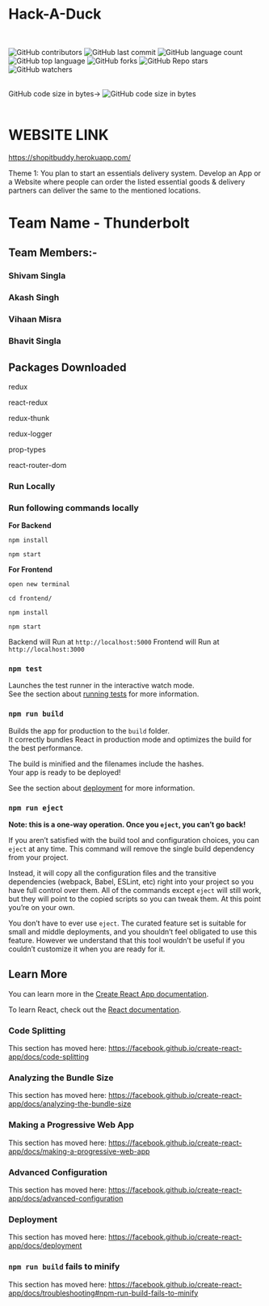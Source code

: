 # Hack-A-Duck

<br>
<p float="left">
<img alt="GitHub contributors" src="https://img.shields.io/github/contributors/shivam7374/All-In-ONE"> 
<img alt="GitHub last commit" src="https://img.shields.io/github/last-commit/shivam7374/All-In-ONE">
<img alt="GitHub language count" src="https://img.shields.io/github/languages/count/shivam7374/All-In-ONE">
<img alt="GitHub top language" src="https://img.shields.io/github/languages/top/shivam7374/All-In-ONE">
<img alt="GitHub forks" src="https://img.shields.io/github/forks/shivam7374/All-In-ONE">
<img alt="GitHub Repo stars" src="https://img.shields.io/github/stars/shivam7374/All-In-ONE">
<img alt="GitHub watchers" src="https://img.shields.io/github/watchers/shivam7374/All-In-ONE">
  </p>
<br>
GitHub code size in bytes->
<img alt="GitHub code size in bytes" src="https://img.shields.io/github/languages/code-size/shivam7374/All-In-ONE">
<br>
<br>

<h1>WEBSITE LINK</h1>

https://shopitbuddy.herokuapp.com/

Theme 1: You plan to start an essentials delivery system. Develop an
App or a Website where people can order the listed essential goods &
delivery partners can deliver the same to the mentioned locations.

# Team Name - Thunderbolt

## Team Members:-

### Shivam Singla

### Akash Singh

### Vihaan Misra

### Bhavit Singla

<!-- <strong>For Database</strong>
`install MongoDB compass and connect it `
run mongod on command prompt and then run following to sites in your browser to load data to database
</br>
->http://localhost:5000/api/users/seed
</br>
->http://localhost:5000/api/products/seed

_Note: - then only it show product_
-->

## Packages Downloaded

redux

react-redux

redux-thunk

redux-logger

prop-types

react-router-dom

<!-- ## Available Scripts

In the project directory, you can run:
-->
<h3>Run Locally</h3>

<h3>Run following commands locally</h3>

<strong>For Backend</strong>

`npm install`

`npm start`

<strong>For Frontend</strong>

`open new terminal`

`cd frontend/`

`npm install`

`npm start`

Backend will Run at `http://localhost:5000` Frontend will Run at `http://localhost:3000`

<!--
### `npm start`

Runs the app in the development mode.<br />
Open [http://localhost:3000](http://localhost:3000) to view it in the browser.

The page will reload if you make edits.<br />
You will also see any lint errors in the console. -->

### `npm test`

Launches the test runner in the interactive watch mode.<br />
See the section about [running tests](https://facebook.github.io/create-react-app/docs/running-tests) for more information.

### `npm run build`

Builds the app for production to the `build` folder.<br />
It correctly bundles React in production mode and optimizes the build for the best performance.

The build is minified and the filenames include the hashes.<br />
Your app is ready to be deployed!

See the section about [deployment](https://facebook.github.io/create-react-app/docs/deployment) for more information.

### `npm run eject`

**Note: this is a one-way operation. Once you `eject`, you can’t go back!**

If you aren’t satisfied with the build tool and configuration choices, you can `eject` at any time. This command will remove the single build dependency from your project.

Instead, it will copy all the configuration files and the transitive dependencies (webpack, Babel, ESLint, etc) right into your project so you have full control over them. All of the commands except `eject` will still work, but they will point to the copied scripts so you can tweak them. At this point you’re on your own.

You don’t have to ever use `eject`. The curated feature set is suitable for small and middle deployments, and you shouldn’t feel obligated to use this feature. However we understand that this tool wouldn’t be useful if you couldn’t customize it when you are ready for it.

## Learn More

You can learn more in the [Create React App documentation](https://facebook.github.io/create-react-app/docs/getting-started).

To learn React, check out the [React documentation](https://reactjs.org/).

### Code Splitting

This section has moved here: https://facebook.github.io/create-react-app/docs/code-splitting

### Analyzing the Bundle Size

This section has moved here: https://facebook.github.io/create-react-app/docs/analyzing-the-bundle-size

### Making a Progressive Web App

This section has moved here: https://facebook.github.io/create-react-app/docs/making-a-progressive-web-app

### Advanced Configuration

This section has moved here: https://facebook.github.io/create-react-app/docs/advanced-configuration

### Deployment

This section has moved here: https://facebook.github.io/create-react-app/docs/deployment

### `npm run build` fails to minify

This section has moved here: https://facebook.github.io/create-react-app/docs/troubleshooting#npm-run-build-fails-to-minify
